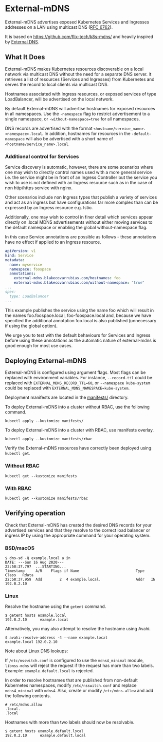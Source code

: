 # External-mDNS

External-mDNS advertises exposed Kubernetes Services and Ingresses addresses on a
LAN using multicast DNS ([RFC 6762]).

It is based on <https://github.com/flix-tech/k8s-mdns/> and heavily inspired by
[External DNS].

## What It Does

External-mDNS makes Kubernetes resources discoverable on a local network via
multicast DNS without the need for a separate DNS server. It retrieves a list of
resources (Services and Ingresses) from Kubernetes and serves the record to local
clients via multicast DNS.

Hostnames associated with Ingress resources, or exposed services of type
LoadBalancer, will be advertised on the local network.

By default External-mDNS will advertise hostnames for exposed resources in all
namespaces. Use the `-namespace` flag to restrict advertisement to a single
namespace, or `-without-namespace=true` for all namespaces.

DNS records are advertised with the format `<hostname/service_name>.<namespace>.local`.
In addition, hostnames for resources in the `-default-namespace` will also be
advertised with a short name of `<hostname/service_name>.local`.

### Additional control for Services

Service discovery is automatic, however, there are some scenarios where one may wish
to directly control names used with a more general service i.e. the service might
be in front of an Ingress Controller but the service you wish to use is not defined
with an Ingress resource such as in the case of non http/https service with nginx.

Other scenarios include non Ingress types that publish a variety of services and
act as an ingress but have configurations far more complex than can be expressed
by an Ingress resource e.g. Istio.

Additionally, one may wish to control in finer detail which services appear directly
on .local MDNS advertisements without either moving services to the default namespace
or enabling the global without-namespace flag.

In this case Service annotations are possible as follows - these annotations have
no effect if applied to an Ingress resource.

```yaml
apiVersion: v1
kind: Service
metadata:
  name: myservice
  namespace: foospace
  annotations:
    external-mdns.blakecovarrubias.com/hostnames: foo
    external-mdns.blakecovarrubias.com/without-namespace: "true"
...
spec:
  type: LoadBalancer
...
```

This example publishes the service using the name foo which will result in the names
foo.foospace.local, foo-foospace.local and, because we have specified the additional
annotation foo.local is also published (unnecessary if using the global option).

We urge you to test with the default behaviours for Services and Ingress before
using these annotations as the automatic nature of external-mdns is good enough
for most use cases.

## Deploying External-mDNS

External-mDNS is configured using argument flags. Most flags can be replaced
with environment variables. For instance, `--record-ttl` could be replaced with
`EXTERNAL_MDNS_RECORD_TTL=60`, or `--namespace kube-system` could be replaced
with `EXTERNAL_MDNS_NAMESPACE=kube-system`.

Deployment manifests are located in the [manifests/](manifests/) directory.

To deploy External-mDNS into a cluster without RBAC, use the following command.

```shell
kubectl apply --kustomize manifests/
```

To deploy External-mDNS into a cluster with RBAC, use manifests overlay.

```shell
kubectl apply --kustomize manifests/rbac
```

Verify the External-mDNS resources have correctly been deployed using
`kubectl get`.

### Without RBAC

```shell
kubectl get --kustomize manifests
```

### With RBAC

```shell
kubectl get --kustomize manifests/rbac
```

## Verifying operation

Check that External-mDNS has created the desired DNS records for your advertised
services and that they resolve to the correct load balancer or ingress IP by
using the appropriate command for your operating system.

### BSD/macOS

```console
$ dns-sd -Q example.local a in
DATE: ---Sun 16 Aug 2020---
22:50:37.797  ...STARTING...
Timestamp     A/R    Flags if Name                          Type  Class   Rdata
22:50:37.959  Add        2  4 example.local.                Addr   IN     192.0.2.10
```

### Linux

Resolve the hostname using the `getent` command.

```console
$ getent hosts example.local
192.0.2.10      example.local
```

Alternatively, you may also attempt to resolve the hostname using Avahi.

```console
$ avahi-resolve-address -4 --name example.local
example.local 192.0.2.10
```

Note about Linux DNS lookups:

If `/etc/nsswitch.conf` is configured to use the `mdns4_minimal` module,
`libnss-mdns` will reject the request if the request has more than two labels.
Example: `example.default.local` is rejected.

In order to resolve hostnames that are published from non-default Kubernetes
namespaces, modify `/etc/nsswitch.conf` and replace `mdns4_minimal` with `mdns4`.
Also, create or modify `/etc/mdns.allow` and add the following contents.

```text
# /etc/mdns.allow
.local.
.local
```

Hostnames with more than two labels should now be resolvable.

```console
$ getent hosts example.default.local
192.0.2.10      example.default.local
```

[External DNS]: https://github.com/kubernetes-sigs/external-dns
[RFC 6762]: https://tools.ietf.org/html/rfc6762

